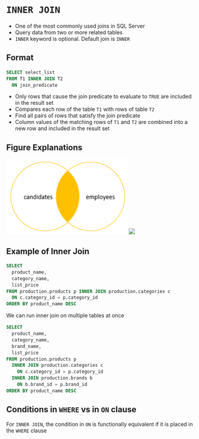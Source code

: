 # `INNER JOIN`

- One of the most commonly used joins in SQL Server
- Query data from two or more related tables
- `INNER` keyword is optional. Default join is `INNER`

## Format

```sql
SELECT select_list
FROM T1 INNER JOIN T2 
  ON join_predicate
```

- Only rows that cause the join predicate to evaluate to `TRUE` are included in the result set
- Compares each row of the table `T1` with rows of table `T2`
- Find all pairs of rows that satisfy the join predicate
- Column values of the matching rows of `T1` and `T2` are combined into a new row and included in the result set

## Figure Explanations

<img src="../../figures/venn-diagram-inner-join.png">
<img src="../../figures/inner-join-explanation
.png">

## Example of Inner Join

```sql
SELECT
  product_name,
  category_name,
  list_price
FROM production.products p INNER JOIN production.categories c 
  ON c.category_id = p.category_id
ORDER BY product_name DESC
```

We can run inner join on multiple tables at once

```sql
SELECT
  product_name,
  category_name,
  brand_name,
  list_price
FROM production.products p 
  INNER JOIN production.categories c 
    ON c.category_id = p.category_id
  INNER JOIN production.brands b 
    ON b.brand_id = p.brand_id
ORDER BY product_name DESC
```

## Conditions in `WHERE` vs in `ON` clause

For `INNER JOIN`, the condition in `ON` is functionally equivalent if it is placed in the `WHERE` clause
